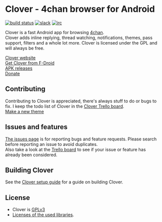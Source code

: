 # Clover - 4chan browser for Android  
[![build status](https://travis-ci.org/Floens/Clover.svg?branch=dev)](https://travis-ci.org/Floens/Clover)
[![slack](https://slack.plebco.de/badge.svg)](https://slack.plebco.de/)
[![irc](https://img.shields.io/badge/freenode-%23Clover-blue.svg)](https://webchat.freenode.net/?url=irc:///#Clover)

Clover is a fast Android app for browsing [4chan](https://www.4chan.org/).  
Clover adds inline replying, thread watching, notifications, themes, pass support, filters and a whole lot more. Clover is licensed under the GPL and will always be free.

[Clover website](http://floens.github.io/Clover/)  
[Get Clover from F-Droid](https://floens.github.io/Clover/#fdroid)  
[APK releases](https://floens.github.io/Clover/#releases)  
[Donate](https://floens.github.io/Clover/#donate)  

## Contributing
Contributing to Clover is appreciated, there's always stuff to do or bugs to fix. I keep the todo list of Clover in the 
[Clover Trello board](https://trello.com/b/V6gclKvM/clover).  
[Make a new theme](https://github.com/Floens/Clover/wiki/Adding-a-new-theme)  


## Issues and features
[The issues page](https://github.com/Floens/Clover/issues) is for reporting bugs and feature requests. Please search before reporting an issue to avoid duplicates.  
Also take a look at the [Trello board](https://trello.com/b/V6gclKvM/clover) to see if your issue or feature has already been considered.  


## Building Clover
See the [Clover setup guide](https://github.com/Floens/Clover/wiki/Building-Clover) for a guide on building Clover.  


## License
* Clover is [GPLv3](https://github.com/Floens/Clover/blob/master/COPYING.txt)
* [Licenses of the used libraries](https://github.com/Floens/Clover/blob/dev/Clover/app/src/main/assets/html/licenses.html).
